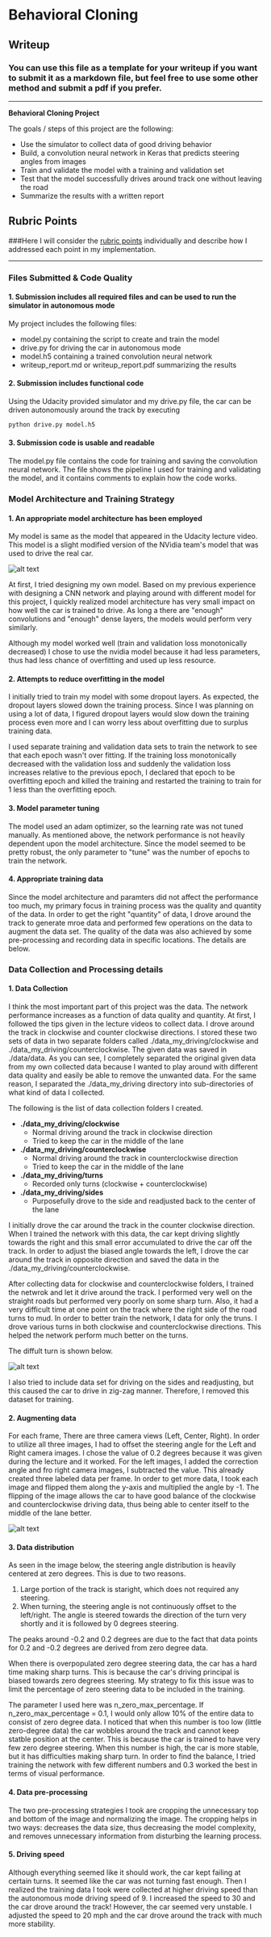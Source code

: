 # **Behavioral Cloning** 

## Writeup

### You can use this file as a template for your writeup if you want to submit it as a markdown file, but feel free to use some other method and submit a pdf if you prefer.

---

**Behavioral Cloning Project**

The goals / steps of this project are the following:
* Use the simulator to collect data of good driving behavior
* Build, a convolution neural network in Keras that predicts steering angles from images
* Train and validate the model with a training and validation set
* Test that the model successfully drives around track one without leaving the road
* Summarize the results with a written report


[//]: # (Image References)

[image1]: ./writeup_img/nvifia_model.png "Model Visualization"
[image2]: ./writeup_img/steering_angle_distribution.png "Grayscaling"
[image3]: ./writeup_img/difficult_turn.jpg "Recovery Image"
[image4]: ./examples/placeholder_small.png "Recovery Image"
[image5]: ./examples/placeholder_small.png "Recovery Image"
[image6]: ./examples/placeholder_small.png "Normal Image"
[image7]: ./examples/placeholder_small.png "Flipped Image"

## Rubric Points
###Here I will consider the [rubric points](https://review.udacity.com/#!/rubrics/432/view) individually and describe how I addressed each point in my implementation.  

---
### Files Submitted & Code Quality

#### 1. Submission includes all required files and can be used to run the simulator in autonomous mode

My project includes the following files:
* model.py containing the script to create and train the model
* drive.py for driving the car in autonomous mode
* model.h5 containing a trained convolution neural network 
* writeup_report.md or writeup_report.pdf summarizing the results

#### 2. Submission includes functional code
Using the Udacity provided simulator and my drive.py file, the car can be driven autonomously around the track by executing 
```sh
python drive.py model.h5
```

#### 3. Submission code is usable and readable

The model.py file contains the code for training and saving the convolution neural network. The file shows the pipeline I used for training and validating the model, and it contains comments to explain how the code works.

### Model Architecture and Training Strategy

#### 1. An appropriate model architecture has been employed

My model is same as the model that appeared in the Udacity lecture video. This model is a slight modified version of the NVidia team's model that was used to drive the real car. 

![alt text][image1]

At first, I tried designing my own model. Based on my previous experience with designing a CNN network and playing around with different model for this project, I quickly realized model architecture has very small impact on how well the car is trained to drive. As long a there are "enough" convolutions and "enough" dense layers, the models would perform very similarly. 

Although my model worked well (train and validation loss monotonically decreased) I chose to use the nvidia model because it had less parameters, thus had less chance of overfitting and used up less resource.

#### 2. Attempts to reduce overfitting in the model

I initially tried to train my model with some dropout layers. As expected, the dropout layers slowed down the training process. Since I was planning on using a lot of data, I figured dropout layers would slow down the training process even more and I can worry less about overfitting due to surplus training data.

I used separate training and validation data sets to train the network to see that each epoch wasn't over fitting. If the training loss monotonically decreased  with the validation loss and suddenly the validation loss increases relative to the previous epoch, I declared that epoch to be overfitting epoch and killed the training and restarted the training to train for 1 less than the overfitting epoch. 

#### 3. Model parameter tuning

The model used an adam optimizer, so the learning rate was not tuned manually.
As mentioned above, the network performance is not heavily dependent upon the model architecture. Since the model seemed to be pretty robust, the only parameter to "tune" was the number of epochs to train the network. 

#### 4. Appropriate training data

Since the model architecture and paramters did not affect the performance too much, my primary focus in training process was the quality and quantity of the data. In order to get the right "quantity" of data, I drove around the track to generate mroe data and performed few operations on the data to augment the data set. The quality of the data was also achieved by some pre-processing and recording data in specific locations. The details are below. 

### Data Collection and Processing details

#### 1. Data Collection

I think the most important part of this project was the data. The network performance increases as a function of data quality and quantity. At first, I followed the tips given in the lecture videos to collect data. I drove around the track in clockwise and counter clockwise directions. I stored these two sets of data in two separate folders called ./data_my_driving/clockwise and ./data_my_driving/counterclockwise. The given data was saved in ./data/data. As you can see, I completely separated the original given data from my own collected data because I wanted to play around with different data quality and easily be able to remove the unwanted data. For the same reason, I separated the ./data_my_driving directory into sub-directories of what kind of data I collected. 

The following is the list of data collection folders I created.

- **./data_my_driving/clockwise**
    - Normal driving around the track in clockwise direction
    - Tried to keep the car in the middle of the lane
- **./data_my_driving/counterclockwise**
    - Normal driving around the track in counterclockwise direction
    - Tried to keep the car in the middle of the lane
- **./data_my_driving/turns**
    - Recorded only turns (clockwise + counterclockwise)
- **./data_my_driving/sides**
    - Purposefully drove to the side and readjusted back to the center of the lane

I initially drove the car around the track in the counter clockwise direction. When I trained the network with this data, the car kept driving slightly towards the right and this small error accumulated to drive the car off the track. In order to adjust the biased angle towards the left, I drove the car around the track in opposite direction and saved the data in the ./data_my_driving/counterclockwise. 

After collecting data for clockwise and counterclockwise folders, I trained the netwrok and let it drive around the track. I performed very well on the straight roads but performed very poorly on some sharp turn. Also, it had a very difficult time at one point on the track where the right side of the road turns to mud. In order to better train the network, I data for only the truns. I drove various turns in both clockwise and counterclockwise directions. This helped the network perform much better on the turns.

The diffult turn is shown below.

![alt text][image3]

I also tried to include data set for driving on the sides and readjusting, but this caused the car to drive in zig-zag manner. Therefore, I removed this dataset for training. 

#### 2. Augmenting data

For each frame, There are three camera views (Left, Center, Right). In order to utilize all three images, I had to offset the steering angle for the Left and Right camera images. I chose the value of 0.2 degrees because it was given during the lecture and it worked. For the left images, I added the correction angle and fro right camera images, I subtracted the value. This already created three labeled data per frame. In order to get more data, I took each image and flipped them along the y-axis and multiplied the angle by -1. The flipping of the image allows the car to have good balance of the clockwise and counterclockwise driving data, thus being able to center itself to the middle of the lane better. 

![alt text][image2]

#### 3. Data distribution

As seen in the image below, the steering angle distribution is heavily centered at zero degrees. This is due to two reasons.
1) Large portion of the track is staright, which does not required any steering.
2) When turning, the steering angle is not continuously offset to the left/right. The angle is steered towards the direction of the turn very shortly and it is followed by 0 degrees steering.



The peaks around -0.2 and 0.2 degrees are due to the fact that data points for 0.2 and -0.2 degrees are derived from zero degree data. 

When there is overpopulated zero degree steering data, the car has a hard time making sharp turns. This is because the car's driving principal is biased towards zero degrees steering. My strategy to fix this issue was to limit the percentage of zero steering data to be included in the training. 

The parameter I used here was n_zero_max_percentage. If n_zero_max_percentage = 0.1, I would only allow 10% of the entire data to consist of zero degree data. I noticed that when this number is too low (little zero-degree data) the car wobbles around the track and cannot keep statble position at the center. This is because the car is trained to have very few zero degree steering. When this number is high, the car is more stable, but it has difficulties making sharp turn. In order to find the balance, I tried training the network with few different numbers and 0.3 worked the best in terms of visual performance. 

#### 4. Data pre-processing
The two pre-processing strategies I took are cropping the unnecessary top and bottom of the image and normalizing the image. The cropping helps in two ways: decreases the data size, thus decreasing the model complexity, and removes unnecessary information from disturbing the learning process.

#### 5. Driving speed
Although everything seemed like it should work, the car kept failing at certain turns. It seemed like the car was not turning fast enough. Then I realized the training data I took were collected at higher driving speed than the autonomous mode driving speed of 9. I increased the speed to 30 and the car drove around the track! However, the car seemed very unstable. I adjusted the speed to 20 mph and the car drove around the track with much more stability.

